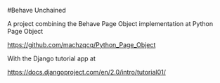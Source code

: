#Behave Unchained

A project combining the Behave Page Object implementation at Python Page Object

https://github.com/machzqcq/Python_Page_Object

With the Django tutorial app at 

https://docs.djangoproject.com/en/2.0/intro/tutorial01/
